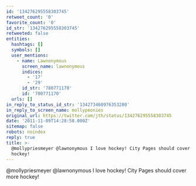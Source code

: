 ```yaml
---
id: '134276295558303745'
retweet_count: '0'
favorite_count: '0'
id_str: '134276295558303745'
retweeted: false
entities:
  hashtags: []
  symbols: []
  user_mentions:
    - name: Lawnonymous
      screen_name: lawnonymous
      indices:
        - '17'
        - '29'
      id_str: '780771170'
      id: '780771170'
  urls: []
in_reply_to_status_id_str: '134273460976353280'
in_reply_to_screen_name: mollypeonies
original_url: https://twitter.com/jth/status/134276295558303745
date: '2011-11-09T14:28:58.000Z'
sitemap: false
robots: noindex
reply: true
title: >-
  @mollypriesmeyer @lawnonymous I love hockey! City Pages should cover more
  hockey!
---
```


@mollypriesmeyer @lawnonymous I love hockey! City Pages should cover more hockey!